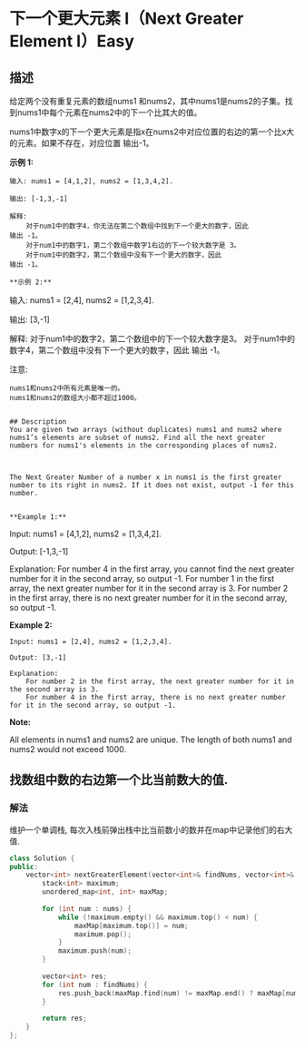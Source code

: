 # 下一个更大元素 I（Next Greater Element I）Easy
## 描述
给定两个没有重复元素的数组nums1 和nums2，其中nums1是nums2的子集。找到nums1中每个元素在nums2中的下一个比其大的值。

nums1中数字x的下一个更大元素是指x在nums2中对应位置的右边的第一个比x大的元素。如果不存在，对应位置
输出-1。

**示例 1:**
```
输入: nums1 = [4,1,2], nums2 = [1,3,4,2].

输出: [-1,3,-1]

解释:
    对于num1中的数字4，你无法在第二个数组中找到下一个更大的数字，因此
输出 -1。
    对于num1中的数字1，第二个数组中数字1右边的下一个较大数字是 3。
    对于num1中的数字2，第二个数组中没有下一个更大的数字，因此
输出 -1。

**示例 2:**
```
输入: nums1 = [2,4], nums2 = [1,2,3,4].

输出: [3,-1]

解释:
   对于num1中的数字2，第二个数组中的下一个较大数字是3。
    对于num1中的数字4，第二个数组中没有下一个更大的数字，因此
输出 -1。


注意:


	nums1和nums2中所有元素是唯一的。
	nums1和nums2的数组大小都不超过1000。
```

## Description
You are given two arrays (without duplicates) nums1 and nums2 where nums1’s elements are subset of nums2. Find all the next greater numbers for nums1's elements in the corresponding places of nums2. 



The Next Greater Number of a number x in nums1 is the first greater number to its right in nums2. If it does not exist, output -1 for this number.


**Example 1:**
```
Input: nums1 = [4,1,2], nums2 = [1,3,4,2].

Output: [-1,3,-1]

Explanation:
    For number 4 in the first array, you cannot find the next greater number for it in the second array, so output -1.
    For number 1 in the first array, the next greater number for it in the second array is 3.
    For number 2 in the first array, there is no next greater number for it in the second array, so output -1.



**Example 2:**
```
Input: nums1 = [2,4], nums2 = [1,2,3,4].

Output: [3,-1]

Explanation:
    For number 2 in the first array, the next greater number for it in the second array is 3.
    For number 4 in the first array, there is no next greater number for it in the second array, so output -1.
```
**Note:**


All elements in nums1 and nums2 are unique.
The length of both nums1 and nums2 would not exceed 1000.



## 找数组中数的右边第一个比当前数大的值.
### 解法

维护一个单调栈, 每次入栈前弹出栈中比当前数小的数并在map中记录他们的右大值.

```c++
class Solution {
public:
    vector<int> nextGreaterElement(vector<int>& findNums, vector<int>& nums) {
        stack<int> maximum;
        unordered_map<int, int> maxMap;
        
        for (int num : nums) {
            while (!maximum.empty() && maximum.top() < num) {
                maxMap[maximum.top()] = num;
                maximum.pop();
            }
            maximum.push(num);
        }
            
        vector<int> res;
        for (int num : findNums) {
            res.push_back(maxMap.find(num) != maxMap.end() ? maxMap[num] : -1);
        }
        
        return res;
    }
};
```